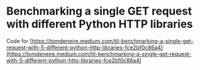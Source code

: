 # Benchmarking a single GET request with different Python HTTP libraries

Code for [https://tomdeneire.medium.com/til-benchmarking-a-single-get-request-with-5-different-python-http-libraries-fce2bf0c86a4](https://tomdeneire.medium.com/til-benchmarking-a-single-get-request-with-5-different-python-http-libraries-fce2bf0c86a4)
